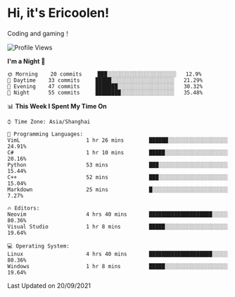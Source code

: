 # Hi, it's Ericoolen!
Coding and gaming！

<!--START_SECTION:waka-->
![Profile Views](http://img.shields.io/badge/Profile%20Views-43-blue)

**I'm a Night 🦉** 

```text
🌞 Morning    20 commits     ███░░░░░░░░░░░░░░░░░░░░░░   12.9% 
🌆 Daytime    33 commits     █████░░░░░░░░░░░░░░░░░░░░   21.29% 
🌃 Evening    47 commits     ███████░░░░░░░░░░░░░░░░░░   30.32% 
🌙 Night      55 commits     ████████░░░░░░░░░░░░░░░░░   35.48%

```


📊 **This Week I Spent My Time On** 

```text
⌚︎ Time Zone: Asia/Shanghai

💬 Programming Languages: 
VimL                     1 hr 26 mins        ██████░░░░░░░░░░░░░░░░░░░   24.91% 
C#                       1 hr 10 mins        █████░░░░░░░░░░░░░░░░░░░░   20.16% 
Python                   53 mins             ███░░░░░░░░░░░░░░░░░░░░░░   15.44% 
C++                      52 mins             ███░░░░░░░░░░░░░░░░░░░░░░   15.04% 
Markdown                 25 mins             █░░░░░░░░░░░░░░░░░░░░░░░░   7.27%

🔥 Editors: 
Neovim                   4 hrs 40 mins       ████████████████████░░░░░   80.36% 
Visual Studio            1 hr 8 mins         █████░░░░░░░░░░░░░░░░░░░░   19.64%

💻 Operating System: 
Linux                    4 hrs 40 mins       ████████████████████░░░░░   80.36% 
Windows                  1 hr 8 mins         █████░░░░░░░░░░░░░░░░░░░░   19.64%

```


 Last Updated on 20/09/2021
<!--END_SECTION:waka-->

